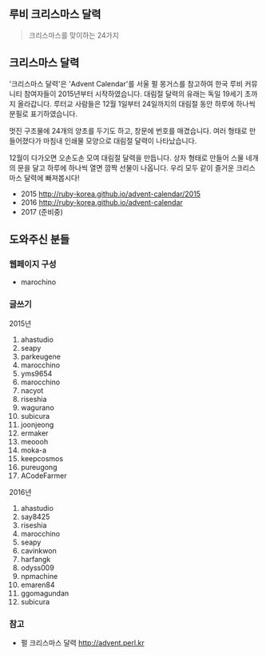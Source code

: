루비 크리스마스 달력
--------------------
> 크리스마스를 맞이하는 24가지

## 크리스마스 달력

'크리스마스 달력'은 'Advent Calendar'를 서울 펄 몽거스를 참고하여 한국 루비 커뮤니티 참여자들이 2015년부터 시작하였습니다. 대림절 달력의 유래는 독일 19세기 초까지 올라갑니다. 루터교 사람들은 12월 1일부터 24일까지의 대림절 동안 하루에 하나씩 분필로 표기하였습니다.

멋진 구조물에 24개의 양초를 두기도 하고, 창문에 번호를 매겼습니다. 여러 형태로 만들어졌다가 마침내 인쇄물 모양으로 대림절 달력이 나타났습니다.

12월이 다가오면 오손도손 모여 대림절 달력을 만듭니다. 상자 형태로 만들어 스물 네개의 문을 달고 하루에 하나씩 열면 깜짝 선물이 나옵니다. 우리 모두 같이 즐거운 크리스마스 달력에 빠져봅시다!

* 2015 http://ruby-korea.github.io/advent-calendar/2015
* 2016 http://ruby-korea.github.io/advent-calendar
* 2017 (준비중)


## 도와주신 분들

### 웹페이지 구성

* marochino


### 글쓰기

2015년

1. ahastudio 
1. seapy 
1. parkeugene 
1. marocchino 
1. yms9654 
1. marocchino 
1. nacyot 
1. riseshia 
1. wagurano 
1. subicura 
1. joonjeong 
1. ermaker 
1. meoooh 
1. moka-a 
1. keepcosmos 
1. pureugong 
1. ACodeFarmer 


2016년

1. ahastudio 
1. say8425 
1. riseshia 
1. marocchino 
1. seapy 
1. cavinkwon 
1. harfangk 
1. odyss009 
1. npmachine 
1. emaren84 
1. ggomagundan 
1. subicura 


### 참고

* 펄 크리스마스 달력 http://advent.perl.kr